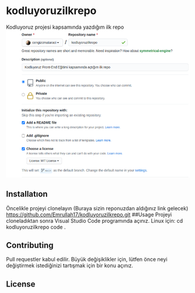# kodluyoruzilkrepo
Kodluyoruz projesi kapsamında yazdığım ilk repo
![](https://github.com/Kodluyoruz/taskforce/blob/main/git/odev1/figures/github.png)
## Installatıon
Öncelikle projeyi clonelayın (Buraya sizin reponuzdan aldığınız link gelecek)
https://github.com/Emrullah17/kodluyoruzilkrepo.git
##Usage
Projeyi cloneladıktan sonra Visual Studio Code programında açınız.
Linux için:
cd kodluyoruzilkrepo
code .
## Contributing 
Pull requestler kabul edilir. Büyük değişiklikler için, lütfen önce neyi değiştirmek istediğinizi tartışmak için bir konu açınız.
## License
[](https://choosealicense.com/licenses/mit/) 